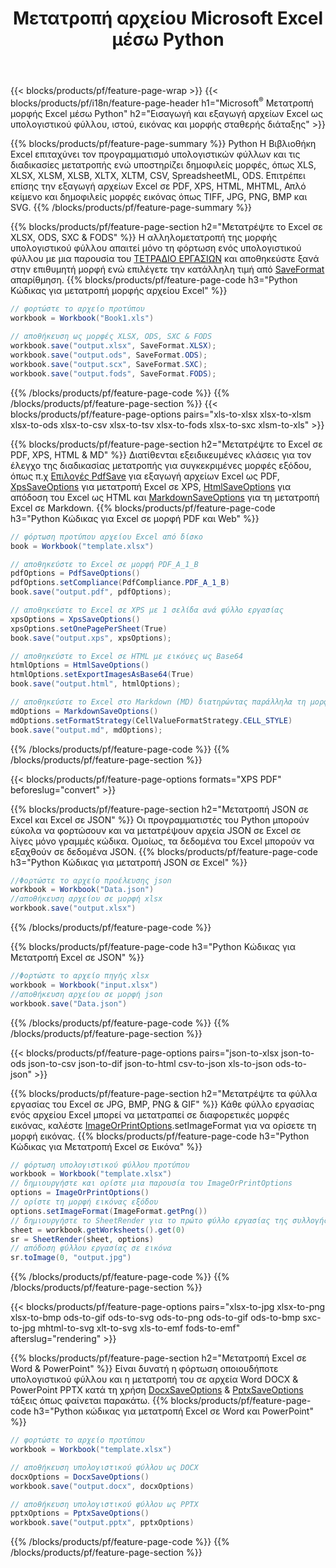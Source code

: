 ﻿---
title: Μετατροπή αρχείου Microsoft Excel μέσω Python 
url: /el/python/conversion/
description: Μετατρέψτε το Excel XLS, XLSX, ODS, CSV σε PDF, XPS, HTML, JPEG, HTML και πολλές άλλες δημοφιλείς μορφές με λίγες μόνο γραμμές κώδικα Python.
---
{{< blocks/products/pf/feature-page-wrap >}}
{{< blocks/products/pf/i18n/feature-page-header h1="Microsoft<sup>&reg;</sup> Μετατροπή μορφής Excel μέσω Python" h2="Εισαγωγή και εξαγωγή αρχείων Excel ως υπολογιστικού φύλλου, ιστού, εικόνας και μορφής σταθερής διάταξης" >}}

{{% blocks/products/pf/feature-page-summary %}}
Python Η Βιβλιοθήκη Excel επιταχύνει τον προγραμματισμό υπολογιστικών φύλλων και τις διαδικασίες μετατροπής ενώ υποστηρίζει δημοφιλείς μορφές, όπως XLS, XLSX, XLSM, XLSB, XLTX, XLTM, CSV, SpreadsheetML, ODS. Επιτρέπει επίσης την εξαγωγή αρχείων Excel σε PDF, XPS, HTML, MHTML, Απλό κείμενο και δημοφιλείς μορφές εικόνας όπως TIFF, JPG, PNG, BMP και SVG.
{{% /blocks/products/pf/feature-page-summary %}}

{{% blocks/products/pf/feature-page-section h2="Μετατρέψτε το Excel σε XLSX, ODS, SXC & FODS" %}}
Η αλληλομετατροπή της μορφής υπολογιστικού φύλλου απαιτεί μόνο τη φόρτωση ενός υπολογιστικού φύλλου με μια παρουσία του [ΤΕΤΡΑΔΙΟ ΕΡΓΑΣΙΩΝ](https://apireference.aspose.com/cells/python/asposecells.api/Workbook) και αποθηκεύστε ξανά στην επιθυμητή μορφή ενώ επιλέγετε την κατάλληλη τιμή από [SaveFormat](https://apireference.aspose.com/cells/python/asposecells.api/saveformat) απαρίθμηση.
{{% blocks/products/pf/feature-page-code h3="Python Κώδικας για μετατροπή μορφής αρχείου Excel" %}}

```cs
// φορτώστε το αρχείο προτύπου
workbook = Workbook("Book1.xls")
  
// αποθήκευση ως μορφές XLSX, ODS, SXC & FODS
workbook.save("output.xlsx", SaveFormat.XLSX);
workbook.save("output.ods", SaveFormat.ODS);
workbook.save("output.scx", SaveFormat.SXC);
workbook.save("output.fods", SaveFormat.FODS);

```
{{% /blocks/products/pf/feature-page-code %}}
{{% /blocks/products/pf/feature-page-section %}}
{{< blocks/products/pf/feature-page-options pairs="xls-to-xlsx xlsx-to-xlsm xlsx-to-ods xlsx-to-csv xlsx-to-tsv xlsx-to-fods xlsx-to-sxc xlsm-to-xls" >}}


{{% blocks/products/pf/feature-page-section h2="Μετατρέψτε το Excel σε PDF, XPS, HTML & MD" %}}
Διατίθενται εξειδικευμένες κλάσεις για τον έλεγχο της διαδικασίας μετατροπής για συγκεκριμένες μορφές εξόδου, όπως π.χ [Επιλογές PdfSave](https://apireference.aspose.com/cells/python/asposecells.api/PdfSaveOptions) για εξαγωγή αρχείων Excel ως PDF, [XpsSaveOptions](https://apireference.aspose.com/cells/python/asposecells.api/XpsSaveOptions) για μετατροπή Excel σε XPS, [HtmlSaveOptions](https://apireference.aspose.com/cells/python/asposecells.api/HtmlSaveOptions) για απόδοση του Excel ως HTML και [MarkdownSaveOptions](https://apireference.aspose.com/cells/python/asposecells.api/MarkdownSaveOptions) για τη μετατροπή Excel σε Markdown. 
{{% blocks/products/pf/feature-page-code h3="Python Κώδικας για Excel σε μορφή PDF και Web" %}}

```cs
// φόρτωση προτύπου αρχείου Excel από δίσκο
book = Workbook("template.xlsx")

// αποθηκεύστε το Excel σε μορφή PDF_A_1_B
pdfOptions = PdfSaveOptions()
pdfOptions.setCompliance(PdfCompliance.PDF_A_1_B)
book.save("output.pdf", pdfOptions);

// αποθηκεύστε το Excel σε XPS με 1 σελίδα ανά φύλλο εργασίας
xpsOptions = XpsSaveOptions()
xpsOptions.setOnePagePerSheet(True)
book.save("output.xps", xpsOptions);

// αποθηκεύστε το Excel σε HTML με εικόνες ως Base64
htmlOptions = HtmlSaveOptions()
htmlOptions.setExportImagesAsBase64(True)
book.save("output.html", htmlOptions);

// αποθηκεύστε το Excel στο Markdown (MD) διατηρώντας παράλληλα τη μορφοποίηση κελιών
mdOptions = MarkdownSaveOptions()
mdOptions.setFormatStrategy(CellValueFormatStrategy.CELL_STYLE)
book.save("output.md", mdOptions);

```
{{% /blocks/products/pf/feature-page-code %}}
{{% /blocks/products/pf/feature-page-section %}}

{{< blocks/products/pf/feature-page-options formats="XPS PDF" beforeslug="convert" >}}

{{% blocks/products/pf/feature-page-section h2="Μετατροπή JSON σε Excel και Excel σε JSON" %}}
Οι προγραμματιστές του Python μπορούν εύκολα να φορτώσουν και να μετατρέψουν αρχεία JSON σε Excel σε λίγες μόνο γραμμές κώδικα. Ομοίως, τα δεδομένα του Excel μπορούν να εξαχθούν σε δεδομένα JSON.
{{% blocks/products/pf/feature-page-code h3="Python Κώδικας για μετατροπή JSON σε Excel" %}}
```cs
//Φορτώστε το αρχείο προέλευσης json
workbook = Workbook("Data.json")
//αποθήκευση αρχείου σε μορφή xlsx
workbook.save("output.xlsx")

```
{{% /blocks/products/pf/feature-page-code %}}

{{% blocks/products/pf/feature-page-code h3="Python Κώδικας για Μετατροπή Excel σε JSON" %}}
```cs
//Φορτώστε το αρχείο πηγής xlsx
workbook = Workbook("input.xlsx")
//αποθήκευση αρχείου σε μορφή json
workbook.save("Data.json")

```
{{% /blocks/products/pf/feature-page-code %}}
{{% /blocks/products/pf/feature-page-section %}}

{{< blocks/products/pf/feature-page-options pairs="json-to-xlsx json-to-ods json-to-csv json-to-dif json-to-html csv-to-json xls-to-json ods-to-json" >}}

{{% blocks/products/pf/feature-page-section h2="Μετατρέψτε τα φύλλα εργασίας του Excel σε JPG, BMP, PNG & GIF" %}}
Κάθε φύλλο εργασίας ενός αρχείου Excel μπορεί να μετατραπεί σε διαφορετικές μορφές εικόνας, καλέστε [ImageOrPrintOptions](https://apireference.aspose.com/cells/python/asposecells.api/ImageOrPrintOptions).setImageFormat για να ορίσετε τη μορφή εικόνας. 
{{% blocks/products/pf/feature-page-code h3="Python Κώδικας για Μετατροπή Excel σε Εικόνα" %}}
```cs
// φόρτωση υπολογιστικού φύλλου προτύπου
workbook = Workbook("template.xlsx")
// δημιουργήστε και ορίστε μια παρουσία του ImageOrPrintOptions
options = ImageOrPrintOptions()
// ορίστε τη μορφή εικόνας εξόδου
options.setImageFormat(ImageFormat.getPng())
// δημιουργήστε το SheetRender για το πρώτο φύλλο εργασίας της συλλογής
sheet = workbook.getWorksheets().get(0)
sr = SheetRender(sheet, options)
// απόδοση φύλλου εργασίας σε εικόνα
sr.toImage(0, "output.jpg")

```
{{% /blocks/products/pf/feature-page-code %}}
{{% /blocks/products/pf/feature-page-section %}}

{{< blocks/products/pf/feature-page-options pairs="xlsx-to-jpg xlsx-to-png xlsx-to-bmp ods-to-gif ods-to-svg ods-to-png ods-to-gif ods-to-bmp sxc-to-jpg mhtml-to-svg xlt-to-svg xls-to-emf fods-to-emf" afterslug="rendering" >}}

{{% blocks/products/pf/feature-page-section h2="Μετατροπή Excel σε Word & PowerPoint" %}}
Είναι δυνατή η φόρτωση οποιουδήποτε υπολογιστικού φύλλου και η μετατροπή του σε αρχεία Word DOCX & PowerPoint PPTX κατά τη χρήση [DocxSaveOptions](https://apireference.aspose.com/cells/python/asposecells.api/DocxSaveOptions) & [PptxSaveOptions](https://apireference.aspose.com/cells/python/asposecells.api/PptxSaveOptions) τάξεις όπως φαίνεται παρακάτω.
{{% blocks/products/pf/feature-page-code h3="Python κώδικας για μετατροπή Excel σε Word και PowerPoint" %}}
```cs
// φορτώστε το αρχείο προτύπου
workbook = Workbook("template.xlsx")

// αποθήκευση υπολογιστικού φύλλου ως DOCX
docxOptions = DocxSaveOptions()
workbook.save("output.docx", docxOptions)

// αποθήκευση υπολογιστικού φύλλου ως PPTX
pptxOptions = PptxSaveOptions()
workbook.save("output.pptx", pptxOptions)

```
{{% /blocks/products/pf/feature-page-code %}}
{{% /blocks/products/pf/feature-page-section %}}